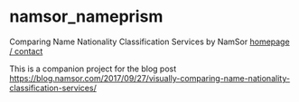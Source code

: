 # namsor_nameprism
Comparing Name Nationality Classification Services
by NamSor [homepage / contact](http://www.namsor.com)

This is a companion project for the blog post 
<https://blog.namsor.com/2017/09/27/visually-comparing-name-nationality-classification-services/>

